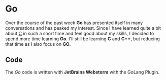# Go
Over the course of the past week **Go** has presented itself in many conversations and has peaked my interest. Since I have learned quite a bit about [C](https://github.com/dev-nano/c) in such a short time and feel good about my skills, I decided to spend more time learning **Go**. I'll still be learning **C** and **C++**, but reducing that time as I also focus on **GO**.

## Code

The *Go* code is written with **JetBrains Webstorm** with the GoLang Plugin.
